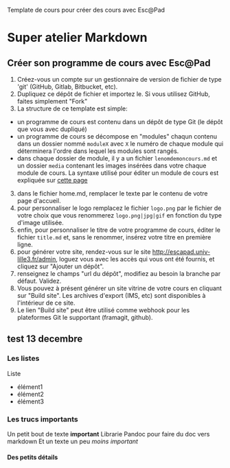 
Template de cours pour créer des cours avec Esc@Pad

# Super atelier Markdown
## Créer son programme de cours avec Esc@Pad

1. Créez-vous un compte sur un gestionnaire de version de fichier de type 'git' (GitHub, Gitlab, Bitbucket, etc).
1. Dupliquez ce dépôt de fichier et importez le. Si vous utilisez GitHub, faites simplement "Fork"
2. La structure de ce template est simple:
  - un programme de cours est contenu dans un dépôt de type Git (le dépôt que vous avec dupliqué)
  - un programme de cours se décompose en "modules" chaqun contenu dans un dossier nommé `moduleX` avec `X` le numéro de chaque module qui déterminera l'ordre dans lequel les modules sont rangés.
  - dans chaque dossier de module, il y a un fichier `lenomdemoncours.md` et un dossier `media` contenant les images insérées dans votre chaque module de cours. La syntaxe utilisé pour éditer un module de cours est expliquée sur [cette page](http://escapad.univ-lille3.fr/documentation/)
3. dans le fichier home.md, remplacer le texte par le contenu de votre page d'accueil.
4. pour personnaliser le logo remplacez le fichier `logo.png` par le fichier de votre choix que vous renommerez `logo.png|jpg|gif` en fonction du type d'image utilisée.
5. enfin, pour personnaliser le titre de votre programme de cours, éditer le fichier `title.md` et, sans le renommer, insérez votre titre en première ligne.
6. pour générer votre site, rendez-vous sur le site http://escapad.univ-lille3.fr/admin, loguez vous avec les accès qui vous ont été fournis, et cliquez sur "Ajouter un dépôt".
7. renseignez le champs "url du dépôt", modifiez au besoin la branche par défaut. Validez.
8. Vous pouvez à présent générer un site vitrine de votre cours en cliquant sur "Build site". Les archives d'export (IMS, etc) sont disponibles à l'intérieur de ce site.
9. Le lien "Build site" peut être utilisé comme webhook pour les plateformes Git le supportant (framagit, github).


## test 13 decembre
### Les listes
Liste
- élément1 
- élément2 
- élément3 

### Les trucs importants

Un petit bout de texte **important**
Librarie Pandoc pour faire du doc vers markdown
Et un texte un peu _moins important_

#### Des petits détails


